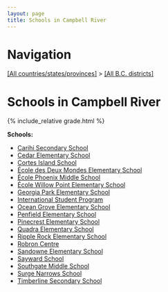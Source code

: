 ```yaml
---
layout: page
title: Schools in Campbell River
---
```

# Navigation

[[All countries/states/provinces]](../..) > [[All B.C. districts]](..)

# Schools in Campbell River

{% include_relative grade.html %}

**Schools:**

- [Carihi Secondary School](Carihi_Secondary_School.md)
- [Cedar Elementary School](Cedar_Elementary_School.md)
- [Cortes Island School](Cortes_Island_School.md)
- [École des Deux Mondes Elementary School](École_des_Deux_Mondes_Elementary_School.md)
- [École Phoenix Middle School](École_Phoenix_Middle_School.md)
- [École Willow Point Elementary School](École_Willow_Point_Elementary_School.md)
- [Georgia Park Elementary School](Georgia_Park_Elementary_School.md)
- [International Student Program](International_Student_Program.md)
- [Ocean Grove Elementary School](Ocean_Grove_Elementary_School.md)
- [Penfield Elementary School](Penfield_Elementary_School.md)
- [Pinecrest Elementary School](Pinecrest_Elementary_School.md)
- [Quadra Elementary School](Quadra_Elementary_School.md)
- [Ripple Rock Elementary School](Ripple_Rock_Elementary_School.md)
- [Robron Centre](Robron_Centre.md)
- [Sandowne Elementary School](Sandowne_Elementary_School.md)
- [Sayward School](Sayward_School.md)
- [Southgate Middle School](Southgate_Middle_School.md)
- [Surge Narrows School](Surge_Narrows_School.md)
- [Timberline Secondary School](Timberline_Secondary_School.md)
